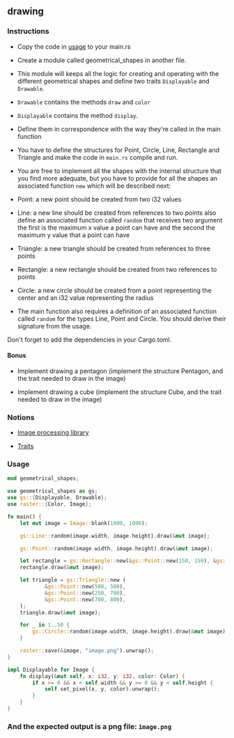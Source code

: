 ## drawing

### Instructions

- Copy the code in [usage](#usage) to your main.rs

- Create a module called geometrical_shapes in another file.

- This module will keeps all the logic for creating and operating with the different geometrical shapes and define two traits `Displayable` and `Drawable`.

- `Drawable` contains the methods `draw` and `color`

- `Displayable` contains the method `display`.

- Define them in correspondence with the way they're called in the main function

- You have to define the structures for Point, Circle, Line, Rectangle and Triangle and make the code in `main.rs` compile and run.

- You are free to implement all the shapes with the internal structure that you find more adequate, but you have to provide for all the shapes an associated function `new` which will be described next:

- Point: a new point should be created from two i32 values
- Line: a new line should be created from references to two points also define an associated function called `random` that receives two argument the first is the maximum x value a point can have and the
second the maximum y value that a point can have
- Triangle: a new triangle should be created from references to three points
- Rectangle: a new rectangle should be created from two references to points
- Circle: a new circle should be created from a point representing the center and an i32 value representing the radius

- The main function also requires a definition of an associated function called `random` for the types Line, Point and Circle. You should derive their signature from the usage.

Don't forget to add the dependencies in your Cargo.toml.

#### Bonus

- Implement drawing a pentagon (implement the structure Pentagon, and the trait needed to draw in the image)

- Implement drawing a cube (implement the structure Cube, and the trait needed to draw in the image)

### Notions

- [Image processing library](https://docs.rs/raster/0.2.0/raster/)

- [Traits](https://doc.rust-lang.org/stable/book/ch10-02-traits.html)

### Usage

```rust
mod geometrical_shapes;

use geometrical_shapes as gs;
use gs::{Displayable, Drawable};
use raster::{Color, Image};

fn main() {
    let mut image = Image::blank(1000, 1000);

    gs::Line::random(image.width, image.height).draw(&mut image);

    gs::Point::random(image.width, image.height).draw(&mut image);

    let rectangle = gs::Rectangle::new(&gs::Point::new(150, 150), &gs::Point::new(50, 50));
    rectangle.draw(&mut image);

    let triangle = gs::Triangle::new (
            &gs::Point::new(500, 500),
            &gs::Point::new(250, 700),
            &gs::Point::new(700, 800),
    );
    triangle.draw(&mut image);

    for _ in 1..50 {
        gs::Circle::random(image.width, image.height).draw(&mut image);
    }

    raster::save(&image, "image.png").unwrap();
}

impl Displayable for Image {
    fn display(&mut self, x: i32, y: i32, color: Color) {
        if x >= 0 && x < self.width && y >= 0 && y < self.height {
            self.set_pixel(x, y, color).unwrap();
        }
    }
}
```

### And the expected output is a png file: `image.png`
